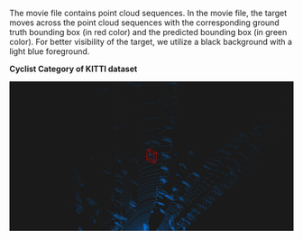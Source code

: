 The movie file contains point cloud sequences. In the movie file, the target moves across the point cloud sequences with the corresponding ground truth bounding box (in red color) and the predicted bounding box (in green color). For better visibility of the target, we utilize a black background with a light blue foreground.

**Cyclist Category of KITTI dataset**


![My GIF](animated-cyclist1.gif)
